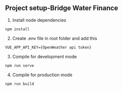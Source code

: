 ## Project setup-Bridge Water Finance
1. Install node dependencies
```
npm install
```
2. Create .env file in root folder and add this
```
VUE_APP_API_KEY={OpenWeather api token}
```
3. Compile for development mode
```
npm run serve
```
4. Compile for production mode
```
npm run build
```
